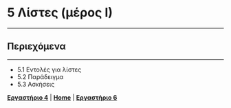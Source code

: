 # 5 Λίστες (μέρος Ι)

---

## Περιεχόμενα

---

- 5.1 Εντολές για λίστες
- 5.2 Παράδειγμα
- 5.3 Ασκήσεις

[**Εργαστήριο 4**](lab_04.md) | [**Home**](../README.md) | [**Εργαστήριο 6**](lab_06.md)
